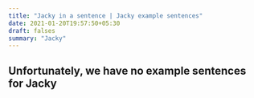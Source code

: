 ```yaml
---
title: "Jacky in a sentence | Jacky example sentences"
date: 2021-01-20T19:57:50+05:30
draft: falses
summary: "Jacky"
---
```

## Unfortunately, we have no example sentences for Jacky                 
